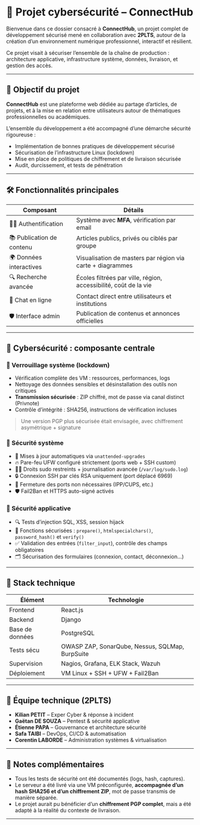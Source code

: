 # 🧠 Projet cybersécurité – ConnectHub

Bienvenue dans ce dossier consacré à **ConnectHub**, un projet complet de développement sécurisé mené en collaboration avec **2PLTS**, autour de la création d’un environnement numérique professionnel, interactif et résilient.

Ce projet visait à sécuriser l’ensemble de la chaîne de production : architecture applicative, infrastructure système, données, livraison, et gestion des accès.

---

## 🧩 Objectif du projet

**ConnectHub** est une plateforme web dédiée au partage d’articles, de projets, et à la mise en relation entre utilisateurs autour de thématiques professionnelles ou académiques.

L’ensemble du développement a été accompagné d’une démarche sécurité rigoureuse :

- Implémentation de bonnes pratiques de développement sécurisé
- Sécurisation de l’infrastructure Linux (lockdown)
- Mise en place de politiques de chiffrement et de livraison sécurisée
- Audit, durcissement, et tests de pénétration

---

## 🛠️ Fonctionnalités principales

| Composant | Détails |
|----------|---------|
| 🧑‍💻 Authentification | Système avec **MFA**, vérification par email |
| 📚 Publication de contenu | Articles publics, privés ou ciblés par groupe |
| 🌍 Données interactives | Visualisation de masters par région via carte + diagrammes |
| 🔍 Recherche avancée | Écoles filtrées par ville, région, accessibilité, coût de la vie |
| 💬 Chat en ligne | Contact direct entre utilisateurs et institutions |
| 🛡️ Interface admin | Publication de contenus et annonces officielles |

---

## 🔐 Cybersécurité : composante centrale

### 🔹 Verrouillage système (lockdown)

- Vérification complète des VM : ressources, performances, logs
- Nettoyage des données sensibles et désinstallation des outils non critiques
- **Transmission sécurisée** : ZIP chiffré, mot de passe via canal distinct (Privnote)
- Contrôle d’intégrité : SHA256, instructions de vérification incluses

> Une version PGP plus sécurisée était envisagée, avec chiffrement asymétrique + signature

### 🔹 Sécurité système

- 🔄 Mises à jour automatiques via `unattended-upgrades`
- 🔥 Pare-feu UFW configuré strictement (ports web + SSH custom)
- 🧑‍🔧 Droits sudo restreints + journalisation avancée (`/var/log/sudo.log`)
- 🔒 Connexion SSH par clés RSA uniquement (port déplacé 6969)
- 🚫 Fermeture des ports non nécessaires (IPP/CUPS, etc.)
- 🛡️ Fail2Ban et HTTPS auto-signé activés

### 🔹 Sécurité applicative

- 🔍 Tests d’injection SQL, XSS, session hijack
- 🧪 Fonctions sécurisées : `prepare()`, `htmlspecialchars()`, `password_hash()` et `verify()`
- ✅ Validation des entrées (`filter_input`), contrôle des champs obligatoires
- 🗂️ Sécurisation des formulaires (connexion, contact, déconnexion…)

---

## 🧬 Stack technique

| Élément      | Technologie |
|--------------|-------------|
| Frontend     | React.js    |
| Backend      | Django      |
| Base de données | PostgreSQL |
| Tests sécu   | OWASP ZAP, SonarQube, Nessus, SQLMap, BurpSuite |
| Supervision  | Nagios, Grafana, ELK Stack, Wazuh |
| Déploiement  | VM Linux + SSH + UFW + Fail2Ban |

---

## 👥 Équipe technique (2PLTS)

- **Kilian PETIT** – Exper Cyber & réponse à incident  
- **Gaëtan DE SOUZA** – Pentest & sécurité applicative  
- **Étienne PAPA** – Gouvernance et architecture sécurité  
- **Safa TAIBI** – DevOps, CI/CD & automatisation  
- **Corentin LABORDE** – Administration systèmes & virtualisation

---

## 🧾 Notes complémentaires

- Tous les tests de sécurité ont été documentés (logs, hash, captures).
- Le serveur a été livré via une VM préconfigurée, **accompagnée d’un hash SHA256 et d’un chiffrement ZIP**, mot de passe transmis de manière séparée.
- Le projet aurait pu bénéficier d’un **chiffrement PGP complet**, mais a été adapté à la réalité du contexte de livraison.

---
